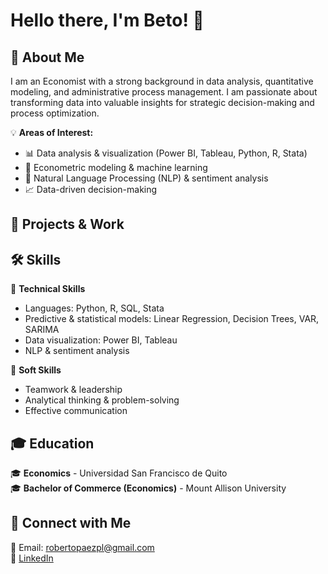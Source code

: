 # Hello there, I'm Beto! 👋  

## 📌 About Me  
I am an Economist with a strong background in data analysis, quantitative modeling, and administrative process management. I am passionate about transforming data into valuable insights for strategic decision-making and process optimization.  

💡 **Areas of Interest:**  
- 📊 Data analysis & visualization (Power BI, Tableau, Python, R, Stata)  
- 🤖 Econometric modeling & machine learning  
- 🔎 Natural Language Processing (NLP) & sentiment analysis  
- 📈 Data-driven decision-making  

## 🚀 Projects & Work  


## 🛠️ Skills  
🔹 **Technical Skills**  
- Languages: Python, R, SQL, Stata  
- Predictive & statistical models: Linear Regression, Decision Trees, VAR, SARIMA  
- Data visualization: Power BI, Tableau  
- NLP & sentiment analysis  

🔹 **Soft Skills**  
- Teamwork & leadership  
- Analytical thinking & problem-solving  
- Effective communication  

## 🎓 Education  
🎓 **Economics** - Universidad San Francisco de Quito  
🎓 **Bachelor of Commerce (Economics)** - Mount Allison University  

## 🔗 Connect with Me  
📩 Email: robertopaezpl@gmail.com  
🔗 [LinkedIn](www.linkedin.com/in/roberto-paez-pluas-2685b3241)  
